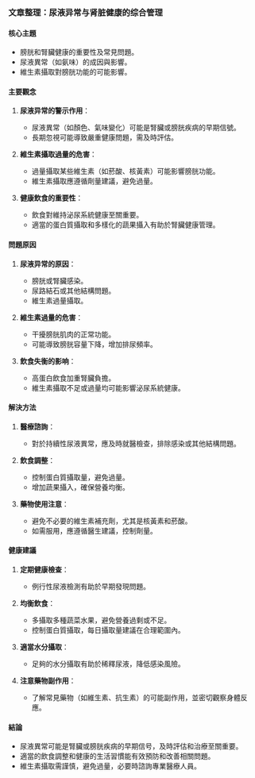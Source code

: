 ### 文章整理：尿液异常与肾脏健康的综合管理

#### 核心主題
- 膀胱和腎臟健康的重要性及常見問題。
- 尿液異常（如氨味）的成因與影響。
- 維生素攝取對膀胱功能的可能影響。

#### 主要觀念
1. **尿液异常的警示作用**：
   - 尿液異常（如顏色、氣味變化）可能是腎臟或膀胱疾病的早期信號。
   - 長期忽視可能導致嚴重健康問題，需及時評估。

2. **維生素攝取過量的危害**：
   - 過量攝取某些維生素（如菸酸、核黃素）可能影響膀胱功能。
   - 維生素攝取應遵循劑量建議，避免過量。

3. **健康飲食的重要性**：
   - 飲食對維持泌尿系統健康至關重要。
   - 適當的蛋白質攝取和多樣化的蔬果攝入有助於腎臟健康管理。

#### 問題原因
1. **尿液异常的原因**：
   - 膀胱或腎臟感染。
   - 尿路結石或其他結構問題。
   - 維生素過量攝取。

2. **維生素過量的危害**：
   - 干擾膀胱肌肉的正常功能。
   - 可能導致膀胱容量下降，增加排尿頻率。

3. **飲食失衡的影响**：
   - 高蛋白飲食加重腎臟負擔。
   - 維生素攝取不足或過量均可能影響泌尿系統健康。

#### 解決方法
1. **醫療諮詢**：
   - 對於持續性尿液異常，應及時就醫檢查，排除感染或其他結構問題。
   
2. **飲食調整**：
   - 控制蛋白質攝取量，避免過量。
   - 增加蔬果攝入，確保營養均衡。

3. **藥物使用注意**：
   - 避免不必要的維生素補充劑，尤其是核黃素和菸酸。
   - 如需服用，應遵循醫生建議，控制劑量。

#### 健康建議
1. **定期健康檢查**：
   - 例行性尿液檢測有助於早期發現問題。
   
2. **均衡飲食**：
   - 多攝取多種蔬菜水果，避免營養過剩或不足。
   - 控制蛋白質攝取，每日攝取量建議在合理範圍內。

3. **適當水分攝取**：
   - 足夠的水分攝取有助於稀釋尿液，降低感染風險。

4. **注意藥物副作用**：
   - 了解常見藥物（如維生素、抗生素）的可能副作用，並密切觀察身體反應。

#### 結論
- 尿液異常可能是腎臟或膀胱疾病的早期信号，及時評估和治療至關重要。
- 適當的飲食調整和健康的生活習慣能有效預防和改善相關問題。
- 維生素攝取需謹慎，避免過量，必要時諮詢專業醫療人員。